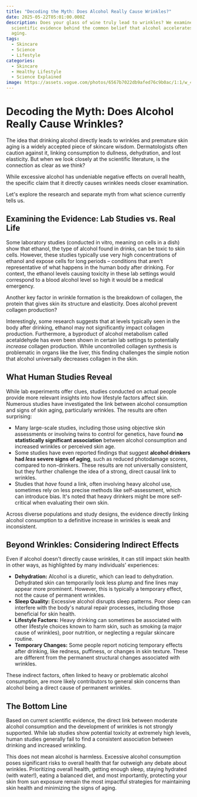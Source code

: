 ```yaml
---
title: "Decoding the Myth: Does Alcohol Really Cause Wrinkles?"
date: 2025-05-22T05:01:00.000Z
description: Does your glass of wine truly lead to wrinkles? We examine the
  scientific evidence behind the common belief that alcohol accelerates skin
  aging.
tags:
  - Skincare
  - Science
  - Lifestyle
categories:
  - Skincare
  - Healthy Lifestyle
  - Science Explained
image: https://assets.vogue.com/photos/6567b7022db9afed76c9b0ac/1:1/w_4029,h_4029,c_limit/1304691619
---
```

# Decoding the Myth: Does Alcohol Really Cause Wrinkles?

The idea that drinking alcohol directly leads to wrinkles and premature skin aging is a widely accepted piece of skincare wisdom. Dermatologists often caution against it, linking consumption to dullness, dehydration, and lost elasticity. But when we look closely at the scientific literature, is the connection as clear as we think?

While excessive alcohol has undeniable negative effects on overall health, the specific claim that it directly causes wrinkles needs closer examination.

Let's explore the research and separate myth from what science currently tells us.

## Examining the Evidence: Lab Studies vs. Real Life

Some laboratory studies (conducted in vitro, meaning on cells in a dish) show that ethanol, the type of alcohol found in drinks, can be toxic to skin cells. However, these studies typically use very high concentrations of ethanol and expose cells for long periods – conditions that aren't representative of what happens in the human body after drinking. For context, the ethanol levels causing toxicity in these lab settings would correspond to a blood alcohol level so high it would be a medical emergency.

Another key factor in wrinkle formation is the breakdown of collagen, the protein that gives skin its structure and elasticity. Does alcohol prevent collagen production?

Interestingly, some research suggests that at levels typically seen in the body after drinking, ethanol may not significantly impact collagen production. Furthermore, a byproduct of alcohol metabolism called acetaldehyde has even been shown in certain lab settings to potentially *increase* collagen production. While uncontrolled collagen synthesis is problematic in organs like the liver, this finding challenges the simple notion that alcohol universally decreases collagen in the skin.

## What Human Studies Reveal

While lab experiments offer clues, studies conducted on actual people provide more relevant insights into how lifestyle factors affect skin. Numerous studies have investigated the link between alcohol consumption and signs of skin aging, particularly wrinkles. The results are often surprising:

*   Many large-scale studies, including those using objective skin assessments or involving twins to control for genetics, have found **no statistically significant association** between alcohol consumption and increased wrinkles or perceived skin age.
*   Some studies have even reported findings that suggest **alcohol drinkers had *less* severe signs of aging**, such as reduced photodamage scores, compared to non-drinkers. These results are not universally consistent, but they further challenge the idea of a strong, direct causal link to wrinkles.
*   Studies that *have* found a link, often involving heavy alcohol use, sometimes rely on less precise methods like self-assessment, which can introduce bias. It's noted that heavy drinkers might be more self-critical when evaluating their own skin.

Across diverse populations and study designs, the evidence directly linking alcohol consumption to a definitive increase in wrinkles is weak and inconsistent.

## Beyond Wrinkles: Considering Indirect Effects

Even if alcohol doesn't directly cause wrinkles, it can still impact skin health in other ways, as highlighted by many individuals' experiences:

*   **Dehydration:** Alcohol is a diuretic, which can lead to dehydration. Dehydrated skin can temporarily look less plump and fine lines may appear more prominent. However, this is typically a temporary effect, not the cause of permanent wrinkles.
*   **Sleep Quality:** Excessive alcohol disrupts sleep patterns. Poor sleep can interfere with the body's natural repair processes, including those beneficial for skin health.
*   **Lifestyle Factors:** Heavy drinking can sometimes be associated with other lifestyle choices known to harm skin, such as smoking (a major cause of wrinkles), poor nutrition, or neglecting a regular skincare routine.
*   **Temporary Changes:** Some people report noticing temporary effects after drinking, like redness, puffiness, or changes in skin texture. These are different from the permanent structural changes associated with wrinkles.

These indirect factors, often linked to heavy or problematic alcohol consumption, are more likely contributors to general skin concerns than alcohol being a direct cause of permanent wrinkles.

## The Bottom Line

Based on current scientific evidence, the direct link between moderate alcohol consumption and the development of wrinkles is not strongly supported. While lab studies show potential toxicity at extremely high levels, human studies generally fail to find a consistent association between drinking and increased wrinkling.

This does not mean alcohol is harmless. Excessive alcohol consumption poses significant risks to overall health that far outweigh any debate about wrinkles. Prioritizing overall health, getting enough sleep, staying hydrated (with water!), eating a balanced diet, and most importantly, protecting your skin from sun exposure remain the most impactful strategies for maintaining skin health and minimizing the signs of aging.
